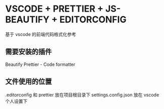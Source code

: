 # VSCODE + PRETTIER + JS-BEAUTIFY + EDITORCONFIG

基于 vscode 的前端代码格式化参考

## 需要安装的插件

Beautify  Prettier - Code formatter

## 文件使用的位置

.editorconfig 和 prettier 放在项目根目录下
settings.config.json 放在 vscode 个人设置下
